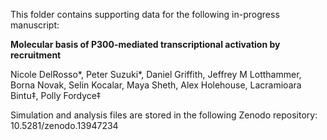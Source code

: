 This folder contains supporting data for the following in-progress manuscript:

**Molecular basis of P300-mediated transcriptional activation by recruitment**

Nicole DelRosso*, Peter Suzuki*, Daniel Griffith, Jeffrey M Lotthammer, Borna Novak, Selin Kocalar, Maya Sheth, Alex Holehouse, Lacramioara Bintu‡, Polly Fordyce‡

Simulation and analysis files are stored in the following Zenodo repository:
10.5281/zenodo.13947234 
